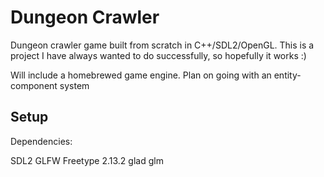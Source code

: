 # Dungeon Crawler

Dungeon crawler game built from scratch in C++/SDL2/OpenGL. This is a project I have always wanted to
do successfully, so hopefully it works :)

Will include a homebrewed game engine. Plan on going with an entity-component system

## Setup

Dependencies:

SDL2
GLFW
Freetype 2.13.2
glad
glm

